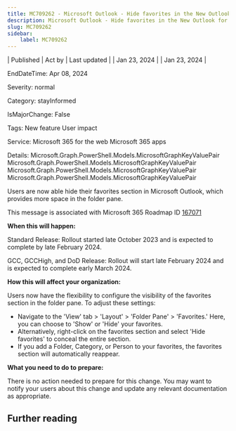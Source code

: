 ```yaml
---
title: MC709262 - Microsoft Outlook - Hide favorites in the New Outlook for Windows and web
description: Microsoft Outlook - Hide favorites in the New Outlook for Windows and web
slug: MC709262
sidebar:
    label: MC709262
---
```



| Published | Act by | Last updated |
| Jan 23, 2024 |  | Jan 23, 2024 |

EndDateTime: Apr 08, 2024

Severity: normal

Category: stayInformed

IsMajorChange: False

Tags: New feature User impact

Service: Microsoft 365 for the web Microsoft 365 apps

Details: Microsoft.Graph.PowerShell.Models.MicrosoftGraphKeyValuePair Microsoft.Graph.PowerShell.Models.MicrosoftGraphKeyValuePair Microsoft.Graph.PowerShell.Models.MicrosoftGraphKeyValuePair Microsoft.Graph.PowerShell.Models.MicrosoftGraphKeyValuePair

<p>Users are now able hide their favorites section in Microsoft Outlook, which provides more space in the folder pane.</p>
<p>This message is associated with Microsoft 365 Roadmap ID <a href="https://www.microsoft.com/microsoft-365/roadmap?filters=&amp;searchterms=167071" target="_blank">167071</a></p>
<p><b>When this will happen:</b></p>

<p>Standard Release: Rollout started late October 2023 and is expected to complete by late February 2024.</p><p>GCC, GCCHigh, and DoD Release: Rollout will start late February 2024 and is expected to complete early March 2024.</p>

<p><b>How this will affect your organization:</b></p>

<p>Users now have the flexibility to configure the visibility of the favorites section in the folder pane. To adjust these settings:</p><ul><li>Navigate to the 'View' tab &gt; 'Layout' &gt; 'Folder Pane' &gt; 'Favorites.' Here, you can choose to 'Show' or 'Hide' your favorites.</li><li>Alternatively, right-click on the favorites section and select 'Hide favorites' to conceal the entire section.</li><li>If you add a Folder, Category, or Person to your favorites, the favorites section will automatically reappear.</li></ul><p><b>What you need to do to prepare:</b></p><p>There is no action needed to prepare for this change. You may want to notify your users about this change and update any relevant documentation as appropriate.</p>

## Further reading
